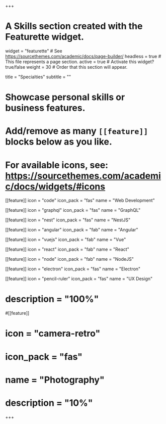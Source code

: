 +++
# A Skills section created with the Featurette widget.
widget = "featurette"  # See https://sourcethemes.com/academic/docs/page-builder/
headless = true  # This file represents a page section.
active = true  # Activate this widget? true/false
weight = 30  # Order that this section will appear.

title = "Specialties"
subtitle = ""

# Showcase personal skills or business features.
# 
# Add/remove as many `[[feature]]` blocks below as you like.
# 
# For available icons, see: https://sourcethemes.com/academic/docs/widgets/#icons

[[feature]]
  icon = "code"
  icon_pack = "fas"
  name = "Web Development"

[[feature]]
  icon = "graphql"
  icon_pack = "fas"
  name = "GraphQL"
  
[[feature]]
  icon = "nest"
  icon_pack = "fas"
  name = "NestJS"
  
[[feature]]
  icon = "angular"
  icon_pack = "fab"
  name = "Angular"
  
[[feature]]
  icon = "vuejs"
  icon_pack = "fab"
  name = "Vue"
  
[[feature]]
  icon = "react"
  icon_pack = "fab"
  name = "React"
  
[[feature]]
  icon = "node"
  icon_pack = "fab"
  name = "NodeJS"

[[feature]]
  icon = "electron"
  icon_pack = "fas"
  name = "Electron"

[[feature]]
  icon = "pencil-ruler"
  icon_pack = "fas"
  name = "UX Design"

  
#  description = "100%"  
  
#[[feature]]
#  icon = "camera-retro"
#  icon_pack = "fas"
#  name = "Photography"
#  description = "10%"

+++
